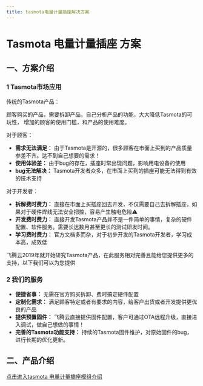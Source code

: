 ```yaml
---
title: tasmota电量计量插座解决方案
---
```


# Tasmota 电量计量插座 方案

## 一、方案介绍

### 1 Tasmota市场应用

传统的Tasmota产品：

顾客购买的产品，需要拆卸产品，自己分析产品的功能，大大降低Tasmota的可玩性，
增加的顾客的使用门槛，和产品的使用难度。

对于顾客：

- **需求无法满足：** 由于Tasmota是开源的，很多顾客在市面上买到的产品质量参差不齐。达不到自己想要的需求！
- **使用体验差：** 由于bug的存在，插座时常出现问题，影响用电设备的使用
- **bug无法解决：** Tasmota开发者众多，在市面上买到的插座可能无法得到有效的技术支持

对于开发者：

- **拆解费时费力：** 直接在市面上买插座回去开发，不仅需要自己去拆解插座，如果对于硬件焊线无法安全把控，容易产生触电危险⚠️
- **开发费时费力：** 直接开发Tasmota产品并不是一件简单的事情，复杂的硬件配置、软件服务。需要长达数月甚至更长的测试研发时间。
- **学习费时费力：** 官方文档多而杂，对于初步开发的Tasmota开发者，学习成本高，成效低

飞腾云2019年就开始研究Tasmota产品，在此服务相对完善且能给您提供更多的支持，以下我们可以为您提供

### 2 我们的服务

- **便捷省事：** 无需在官方购买拆卸、费时搞定硬件配置
- **定制化需求：** 满足顾客特定或者有要求的内容，给客户出货或者开发提供更优良的产品
- **提供预置固件：** 飞腾云直接提供固件配置，客户可通过OTA远程升级，直接进入调试，做自己想做的事情！
- **完善的Tasmota功能支持：** 持续的Tasmota固件维护，对原始固件的bug，进行长期的优化更新。


## 二、产品介绍
[点击进入tasmota 电量计量插座模组介绍](../../products/tasmota/socket.md)

